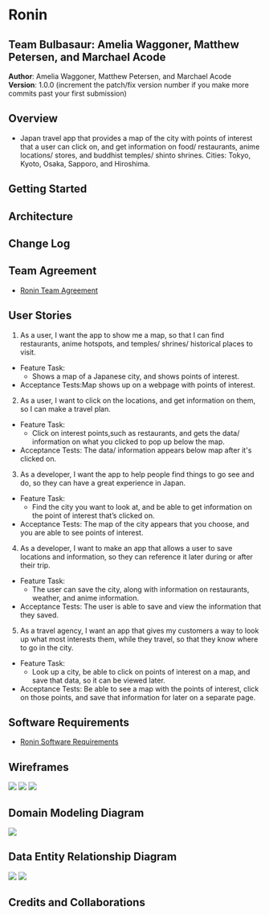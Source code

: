 # Ronin

## Team Bulbasaur: Amelia Waggoner, Matthew Petersen, and Marchael Acode

**Author**: Amelia Waggoner, Matthew Petersen, and Marchael Acode
**Version**: 1.0.0 (increment the patch/fix version number if you make more commits past your first submission)

## Overview

- Japan travel app that provides a map of the city with points of interest that a user can click on, and get information on food/ restaurants, anime locations/ stores, and buddhist temples/ shinto shrines. Cities: Tokyo, Kyoto, Osaka, Sapporo, and Hiroshima.

## Getting Started

<!-- What are the steps that a user must take in order to build this app on their own machine and get it running? -->

## Architecture

<!-- Provide a detailed description of the application design. What technologies (languages, libraries, etc) you're using, and any other relevant design information. -->

## Change Log

<!-- Use this area to document the iterative changes made to your application as each feature is successfully implemented. Use time stamps. Here's an examples:

01-01-2001 4:59pm - Application now has a fully-functional express server, with GET and POST routes for the book resource.-->

## Team Agreement

- [Ronin Team Agreement](https://docs.google.com/document/d/1cLYBMj_HbY7EV1TanZk2TsAMRs2BtXlf7VvJZbaeyOU/edit?usp=sharing)

## User Stories

1. As a user, I want the app to show me a map, so that I can find restaurants, anime hotspots, and temples/ shrines/ historical places to visit.
  - Feature Task:
    - Shows a map of a Japanese city, and shows points of interest.
  - Acceptance Tests:Map shows up on a webpage with points of interest.
2. As a user, I want to click on the locations, and get information on them, so I can make a travel plan.
  - Feature Task:
    - Click on interest points,such as restaurants, and gets the data/ information on what you clicked to pop up below the map.
  - Acceptance Tests: The data/ information appears below map after it's clicked on.
3. As a developer, I want the app to help people find things to go see and do, so they can have a great experience in Japan.
  - Feature Task:
    - Find the city you want to look at, and be able to get information on the point of interest that’s clicked on.
  - Acceptance Tests: The map of the city appears that you choose, and you are able to see points of interest.
4. As a developer, I want to make an app that allows a user to save locations and information, so they can reference it later during or after their trip.
  - Feature Task:
    - The user can save the city, along with information on restaurants, weather, and anime information.
  - Acceptance Tests: The user is able to save and view the information that they saved.
5. As a travel agency, I want an app that gives my customers a way to look up what most interests them, while they travel, so that they know where to go in the city.
  - Feature Task:
    - Look up a city, be able to click on points of interest on a map, and save that data, so it can be viewed later.
  - Acceptance Tests: Be able to see a map with the points of interest, click on those points, and save that information for later on a separate page.

## Software Requirements

- [Ronin Software Requirements](https://docs.google.com/document/d/1L4k0TuM-_SDBirR4NTd4fPVxbBrloRrbSZw6BaF9umc/edit?usp=sharing)

## Wireframes

<img src='img/wireframe-about-us-page.PNG'>
<img src='img/Wireframe-collection-page.PNG'>
<img src='img/wireframe-home-page.PNG'>

## Domain Modeling Diagram

<img src='img/domain-model.PNG'>

## Data Entity Relationship Diagram

<img src='img/wwrc.PNG'>
<img src='img/dataEntityDiagramRonin.png'>

## Credits and Collaborations

